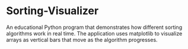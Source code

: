 # Sorting-Visualizer
An educational Python program that demonstrates how different sorting algorithms work in real time. The application uses matplotlib to visualize arrays as vertical bars that move as the algorithm progresses.
